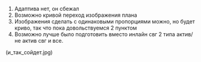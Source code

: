 1. Адаптива нет, он сбежал
2. Возможно кривой переход изображения плана
3. Изображения сделать с одинаковыми пропорциями можно, но будет криво, так что пока довольствуемся 2 пунктом
4. Возможно лучше было подготовить вместо инлайн свг 2 типа актив/не актив свг и все.  
 
(и_так_сойдет.jpg)
